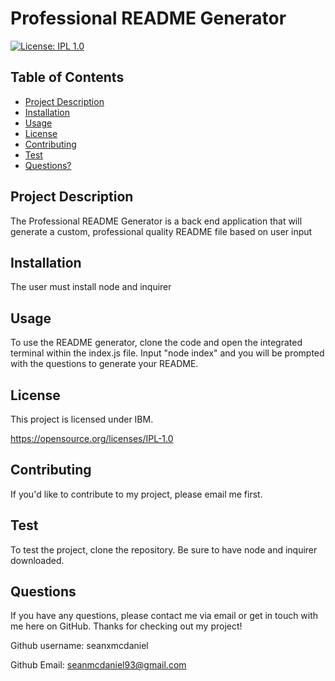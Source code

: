 # Professional README Generator
  [![License: IPL 1.0](https://img.shields.io/badge/License-IPL_1.0-blue.svg)](https://opensource.org/licenses/IPL-1.0)

  ## Table of Contents

  * [Project Description](#project-description)
  * [Installation](#installation)
  * [Usage](#usage)
  * [License](#license)
  * [Contributing](#contributing)
  * [Test](#Test)
  * [Questions?](#questions)

  ## Project Description
  
  The Professional README Generator is a back end application that will generate a custom, professional quality README file based on user input
  
  ## Installation
  
  The user must install node and inquirer
  
  ## Usage
  
  To use the README generator, clone the code and open the integrated terminal within the index.js file. Input "node index" and you will be prompted with the questions to generate your README.
  
  ## License
  
  This project is licensed under IBM. 

  https://opensource.org/licenses/IPL-1.0
  
  ## Contributing
  
  If you'd like to contribute to my project, please email me first.
  
  ## Test
  
  To test the project, clone the repository. Be sure to have node and inquirer downloaded.
  
  ## Questions

  If you have any questions, please contact me via email or get in touch with me here on GitHub. Thanks for checking out my project!
  
  Github username: seanxmcdaniel
  
  Github Email: seanmcdaniel93@gmail.com

